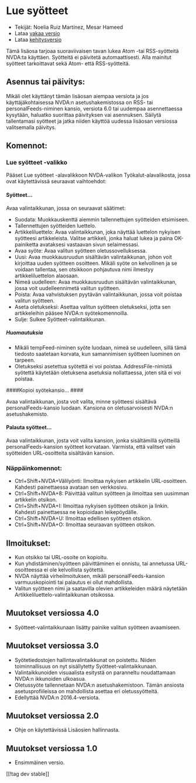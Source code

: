 # Lue syötteet #

* Tekijät: Noelia Ruiz Martínez, Mesar Hameed
* Lataa [vakaa versio][1]
* Lataa [kehitysversio][2]

Tämä lisäosa tarjoaa suoraviivaisen tavan lukea Atom -tai RSS-syötteitä
NVDA:ta käyttäen.  Syötteitä ei päivitetä automaattisesti.  Alla mainitut
syötteet tarkoittavat sekä Atom- että RSS-syötteitä.

## Asennus tai päivitys: ##

Mikäli olet käyttänyt tämän lisäosan aiempaa versiota ja jos
käyttäjäkohtaisessa NVDA:n asetushakemistossa on RSS- tai
personalFeeds-niminen kansio, versiota 6.0 tai uudempaa asennettaessa
kysytään, haluatko suorittaa päivityksen vai asennuksen.  Säilytä
tallentamasi syötteet ja jatka niiden käyttöä uudessa lisäosan versiossa
valitsemalla  päivitys.

## Komennot: ##

### Lue syötteet -valikko ###

Pääset Lue syötteet -alavalikkoon NVDA-valikon Työkalut-alavalikosta, jossa
ovat käytettävissä seuraavat vaihtoehdot:

#### Syötteet... ####

Avaa valintaikkunan, jossa on seuraavat säätimet:

* Suodata: Muokkauskenttä aiemmin tallennettujen syötteiden etsimiseen.
* Tallennettujen syötteiden luettelo.
* Artikkeliluettelo: Avaa valintaikkunan, joka näyttää luettelon nykyisen
  syötteesi artikkeleista. Valitse artikkeli, jonka haluat lukea ja paina
  OK-painiketta avataksesi vastaavan sivun selaimessasi.
* Avaa syöte: Avaa valitun syötteen oletussovelluksessa.
* Uusi: Avaa muokkausruudun sisältävän valintaikkunan, johon voit kirjoittaa
  uuden syötteen osoitteen. Mikäli syöte on kelvollinen ja se voidaan
  tallentaa, sen otsikkoon pohjautuva nimi ilmestyy artikkeliluettelon
  alaosaan.
* Nimeä uudelleen: Avaa muokkausruudun sisältävän valintaikkunan, jossa voit
  uudelleennimetä valitun syötteen.
* Poista: Avaa vahvistuksen pyytävän valintaikkunan, jossa voit poistaa
  valitun syötteen.
* Aseta oletukseksi: Asettaa valitun syötteen oletukseksi, jotta sen
  artikkeleihin pääsee NVDA:n syötekomennoilla.
* Sulje: Sulkee Syötteet-valintaikkunan.

##### Huomautuksia #####

* Mikäli tempFeed-niminen syöte luodaan, nimeä se uudelleen, sillä tämä
  tiedosto saatetaan korvata, kun samannimisen syötteen luominen on tarpeen.
* Oletukseksi asetettua syötettä ei voi poistaa. AddressFile-nimistä
  syötettä käytetään oletuksena asetuksia nollattaessa, joten sitä ei voi
  poistaa.

####Kopioi syötekansio... ####

Avaa valintaikkunan, josta voit valita, minne syötteesi sisältävä
personalFeeds-kansio luodaan. Kansiona on oletusarvoisesti NVDA:n
asetushakemisto.

#### Palauta syötteet... ####

Avaa valintaikkunan, josta voit valita kansion, jonka sisältämillä
syötteillä personalFeeds-kansion syötteet korvataan. Varmista, että valitset
vain syötteiden URL-osoitteita sisältävän kansion.

### Näppäinkomennot: ###

* Ctrl+Shift+NVDA+Välilyönti: Ilmoittaa nykyisen artikkelin
  URL-osoitteen. Kahdesti painettaessa avataan sen verkkosivu.
* Ctrl+Shift+NVDA+8: Päivittää valitun syötteen ja ilmoittaa sen uusimman
  artikkelin otsikon.
* Ctrl+Shift+NVDA+I: Ilmoittaa nykyisen syötteen otsikon ja linkin. Kahdesti
  painettaessa ne kopioidaan leikepöydälle.
* Ctrl+Shift+NVDA+U: Ilmoittaa edellisen syötteen otsikon.
* Ctrl+Shift+NVDA+O: Ilmoittaa seuraavan syötteen otsikon.

## Ilmoitukset: ##

* Kun otsikko tai URL-osoite on kopioitu.
* Kun yhdistäminen/syötteen päivittäminen ei onnistu, tai annetussa
  URL-osoitteessa ei ole kelvollista syötettä.
* NVDA näyttää virheilmoituksen, mikäli personalFeeds-kansion
  varmuuskopiointi tai palautus ei ollut mahdollista.
* Valitun syötteen nimi ja saatavilla olevien artikkeleiden määrä näytetään
  Artikkeliluettelo-valintaikkunan otsikossa.



## Muutokset versiossa 4.0 ##

* Syötteet-valintaikkunaan lisätty painike valitun syötteen avaamiseen.

## Muutokset versiossa 3.0 ##

* Syötetiedostojen hallintavalintaikkunat on poistettu. Niiden
  toiminnallisuus on nyt sisällytetty Syötteet-valintaikkunaan.
* Valintaikkunoiden visuaalista esitystä on paranneltu noudattamaan NVDA:n
  ikkunoiden ulkoasua.
* Oletussyöte tallennetaan NVDA:n asetushakemistoon. Tämän ansiosta
  asetusprofiileissa on mahdollista asettaa eri oletussyötteitä.
* Edellyttää NVDA:n 2016.4-versiota.


## Muutokset versiossa 2.0 ##

* Ohje on käytettävissä Lisäosien hallinnasta.

## Muutokset versiossa 1.0 ##

* Ensimmäinen versio.

[[!tag dev stable]]

[1]: http://addons.nvda-project.org/files/get.php?file=rf

[2]: http://addons.nvda-project.org/files/get.php?file=rf-dev
